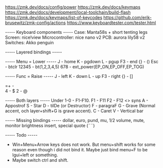 https://zmk.dev/docs/config/power
https://zmk.dev/docs/keymaps
https://zmk.dev/docs/development/local-toolchain/build-flash
https://zmk.dev/docs/keymaps/list-of-keycodes
https://github.com/erik-brusewitz/zmk-config/actions
https://www.keyboardtester.com/tester.html


----- Keyboard components -----
Case: Manta58s + short tenting legs
Screen: nice!view 
Microcontroller: nice nano v2 
PCB: aurora lily58 v2
Switches: Akko penguin



----- Layered bindings -----

----- Menu = Lower -----
J - home
K - pgdown
L - pgup
F3 - end
{} - ()
Esc - btclr
12345 - bt(1,2,3,4,5)
678  - ext_power(EP_ON,EP_OFF,EP_TOG)

----- Func = Raise -----
J - left
K - down
L - up
F3 - right
{} - []

=+ - \
4 - $
2 - @

----- Both layers -----
Under 1-0 - F1-F10.
F1 - F11
F2 - F12
<> syns
A - Appostrof
S - Star
D - tilDe (or Destructor)
F - paragraF
G - Grave (Normal accent, och layer+shift+G is grave accent).
C - Caret
V - Vertical bar



----- Missing bindings -----
dollar, euro, pund, mu, 1/2
volume, mute, monitor brightness
insert, special quote (¨¨)


----- Todo -----
* Win+Menu+Arrow keys does not work. But menu+shift works for some reason even though i did not bind it. Maybe just bind menu+F to be lgui+left or something.
* Maybe switch ctrl and shift.